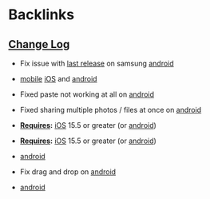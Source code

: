 
# Backlinks
## [Change Log](<Change Log.md>)
- Fix issue with [last release](((5i8opNy1g))) on samsung [android](<android.md>)

- [mobile](<mobile.md>) [iOS](<iOS.md>) and [android](<android.md>)

- Fixed paste not working at all on [android](<android.md>)

- Fixed sharing multiple photos / files at once on [android](<android.md>)

- **[Requires](<Requires.md>):** [iOS](<iOS.md>) 15.5 or greater (or [android](<android.md>))

- **[Requires](<Requires.md>):** [iOS](<iOS.md>) 15.5 or greater (or [android](<android.md>))

- [android](<android.md>)

- Fix drag and drop on [android](<android.md>)

- [android](<android.md>)

